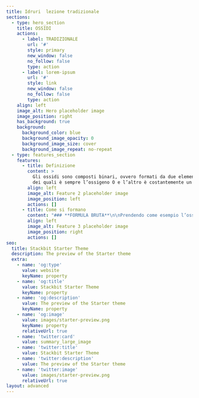 ```yaml
---
title: Idruri  lezione tradizionale
sections:
  - type: hero_section
    title: OSSIDI
    actions:
      - label: TRADIZIONALE
        url: '#'
        style: primary
        new_window: false
        no_follow: false
        type: action
      - label: lorem-ipsum
        url: '#'
        style: link
        new_window: false
        no_follow: false
        type: action
    align: left
    image_alt: Hero placeholder image
    image_position: right
    has_background: true
    background:
      background_color: blue
      background_image_opacity: 0
      background_image_size: cover
      background_image_repeat: no-repeat
  - type: features_section
    features:
      - title: Definizione
        content: >
          Gli ossidi sono composti binari, ovvero formati da due elementi, uno
          dei quali è sempre l’ossigeno O e l’altro è costantemente un metallo.
        align: left
        image_alt: Feature 2 placeholder image
        image_position: left
        actions: []
      - title: Come si formano
        content: "### **FORMULA BRUTA**\n\nPrendendo come esempio l’ossigeno e il ferro, bisogna innanzitutto sapere le valenze. Valenza O=2 e valenze Fe= 2 e 3 ma in questo caso 2. Nei composti binari, per scrivere la formula bruta, è necessario invertire le valenze degli elementi, quindi il composto sarà FeO (1 non si scrive). Si può notare come il composto sia stato semplificato da Fe<sub>2</sub>O<sub>2</sub>, ciò è possibile farlo per qualsiasi classe di composti tranne per i perossidi.\n\nN.B.:\_negli ossidi l’ossigeno è posizionato sempre dopo il metallo perché ha l’elettronegatività costantemente superiore.\n\n***\n\n### **NOME**\n\nPer quanto riguarda il nome si scrive sempre ossido seguito da:\n\n\_1.\_ di + NOME DELL’ELEMENTO se quest’ultimo ha solo un numero come valenza.\n\n*   K<sub>2</sub>O ossido di potassio\n\n\_\n\n2\\. NOME DELL’ELEMENTO con le seguenti desinenze in base alla valenza utilizzata:\n\n\_\_\_\_ -ico se si usa la valenza più alta, -oso se si usa la più bassa.\n\n*   *FeO\_ossido ferroso*\n\n*   *Fe<sub>2</sub>O<sub>3</sub>\_ossido ferrico*\n\n*   *Ni<sub>2</sub>O<sub>3</sub>\_ossido nicheloso*\n\n*   *Ni<sub>2</sub>O<sub>5</sub>\_ossido nichelico*\n\n\_\n\nN.B.: per alcuni elementi si usano altre radici come ad esempio per l’oro che si scrive aurico o auroso.\n"
        align: left
        image_alt: Feature 3 placeholder image
        image_position: right
        actions: []
seo:
  title: Stackbit Starter Theme
  description: The preview of the Starter theme
  extra:
    - name: 'og:type'
      value: website
      keyName: property
    - name: 'og:title'
      value: Stackbit Starter Theme
      keyName: property
    - name: 'og:description'
      value: The preview of the Starter theme
      keyName: property
    - name: 'og:image'
      value: images/starter-preview.png
      keyName: property
      relativeUrl: true
    - name: 'twitter:card'
      value: summary_large_image
    - name: 'twitter:title'
      value: Stackbit Starter Theme
    - name: 'twitter:description'
      value: The preview of the Starter theme
    - name: 'twitter:image'
      value: images/starter-preview.png
      relativeUrl: true
layout: advanced
---
```

